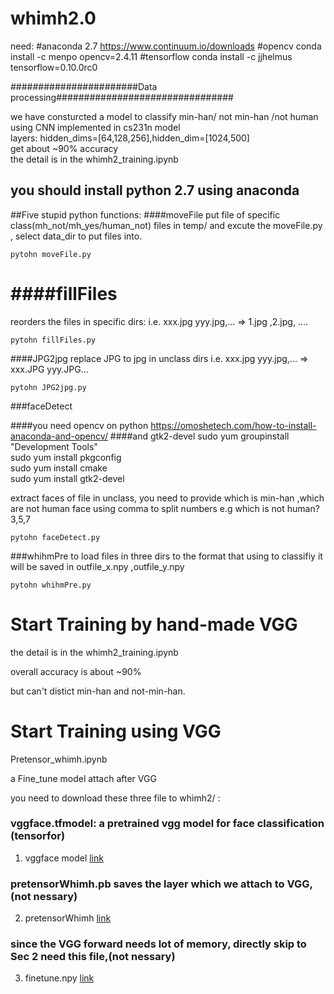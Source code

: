 # whimh2.0
need:
#anaconda 2.7
https://www.continuum.io/downloads
#opencv
conda install -c menpo opencv=2.4.11
#tensorflow
conda install -c jjhelmus tensorflow=0.10.0rc0


#######################Data processing################################

we have consturcted a model to classify min-han/ not min-han /not human  
using CNN implemented in cs231n model  
layers: hidden_dims=[64,128,256],hidden_dim=[1024,500]   
get about ~90% accuracy  
the detail is in the whimh2_training.ipynb  
## you should install python 2.7 using anaconda
##Five stupid python functions:
####moveFile
put file of specific class(mh_not/mh_yes/human_not) files in temp/ 
and excute the moveFile.py , select data_dir to put files into.
```
pytohn moveFile.py
```
####fillFiles
=========
reorders the files in specific dirs:
i.e. xxx.jpg yyy.jpg,... => 1.jpg ,2.jpg, ....
```
pytohn fillFiles.py
```
####JPG2jpg
replace JPG to jpg in unclass dirs
i.e. xxx.jpg yyy.jpg,... =>  xxx.JPG yyy.JPG...
```
pytohn JPG2jpg.py
```

###faceDetect

####you need opencv on python
https://omoshetech.com/how-to-install-anaconda-and-opencv/
####and gtk2-devel
sudo yum groupinstall "Development Tools"  
sudo yum install pkgconfig  
sudo yum install cmake  
sudo yum install gtk2-devel  


extract faces of file in unclass, you need to provide
which is min-han ,which are not human face
using comma to split numbers
e.g
which is not human?
3,5,7
```
pytohn faceDetect.py
```

###whihmPre
to load files in three dirs to the format that using to classifiy
it will be saved in outfile_x.npy ,outfile_y.npy
```
pytohn whihmPre.py
```


Start Training by hand-made VGG
=======================================

the detail is in the whimh2_training.ipynb

overall accuracy is about ~90% 

but can't distict min-han and not-min-han.


Start Training using VGG
===================================

Pretensor_whimh.ipynb

a Fine_tune model attach after VGG

you need to download these three file to whimh2/ :
### vggface.tfmodel: a pretrained vgg model for face classification (tensorfor)
1. vggface model [link](https://drive.google.com/open?id=0B0GW3-McRihWM0VsWkh1Q3JYTE0)
### pretensorWhimh.pb saves the layer which we attach to VGG, (not nessary)
2. pretensorWhimh [link](https://drive.google.com/open?id=0B0GW3-McRihWRllSLXN5UUZ1ek0)

### since the VGG forward needs lot of memory, directly skip to Sec 2 need this file,(not nessary)
3. finetune.npy [link](https://drive.google.com/open?id=0B0GW3-McRihWSVhHZkJRcG5TU1U)



